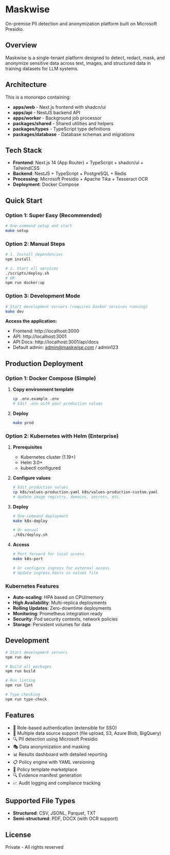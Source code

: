 # Maskwise

On-premise PII detection and anonymization platform built on Microsoft Presidio.

## Overview

Maskwise is a single-tenant platform designed to detect, redact, mask, and anonymize sensitive data across text, images, and structured data in training datasets for LLM systems.

## Architecture

This is a monorepo containing:

- **apps/web** - Next.js frontend with shadcn/ui
- **apps/api** - NestJS backend API
- **apps/worker** - Background job processor
- **packages/shared** - Shared utilities and helpers
- **packages/types** - TypeScript type definitions
- **packages/database** - Database schemas and migrations

## Tech Stack

- **Frontend**: Next.js 14 (App Router) + TypeScript + shadcn/ui + TailwindCSS
- **Backend**: NestJS + TypeScript + PostgreSQL + Redis
- **Processing**: Microsoft Presidio + Apache Tika + Tesseract OCR
- **Deployment**: Docker Compose

## Quick Start

### Option 1: Super Easy (Recommended)
```bash
# One-command setup and start
make setup
```

### Option 2: Manual Steps
```bash
# 1. Install dependencies
npm install

# 2. Start all services
./scripts/deploy.sh
# OR
npm run docker:up
```

### Option 3: Development Mode
```bash
# Start development servers (requires Docker services running)
make dev
```

**Access the application:**
- Frontend: http://localhost:3000
- API: http://localhost:3001  
- API Docs: http://localhost:3001/api/docs
- Default admin: admin@maskwise.com / admin123

## Production Deployment

### Option 1: Docker Compose (Simple)
1. **Copy environment template**
   ```bash
   cp .env.example .env
   # Edit .env with your production values
   ```

2. **Deploy**
   ```bash
   make prod
   ```

### Option 2: Kubernetes with Helm (Enterprise)
1. **Prerequisites**
   - Kubernetes cluster (1.19+)
   - Helm 3.0+
   - kubectl configured

2. **Configure values**
   ```bash
   # Edit production values
   cp k8s/values-production.yaml k8s/values-production-custom.yaml
   # Update image registry, domains, secrets, etc.
   ```

3. **Deploy**
   ```bash
   # One-command deployment
   make k8s-deploy
   
   # Or manual
   ./k8s/deploy.sh
   ```

4. **Access**
   ```bash
   # Port forward for local access
   make k8s-port
   
   # Or configure ingress for external access
   # Update ingress.hosts in values file
   ```

### Kubernetes Features
- **Auto-scaling**: HPA based on CPU/memory
- **High Availability**: Multi-replica deployments
- **Rolling Updates**: Zero-downtime deployments  
- **Monitoring**: Prometheus integration ready
- **Security**: Pod security contexts, network policies
- **Storage**: Persistent volumes for data

## Development

```bash
# Start development servers
npm run dev

# Build all packages
npm run build

# Run linting
npm run lint

# Type checking
npm run type-check
```

## Features

- 🔐 Role-based authentication (extensible for SSO)
- 📁 Multiple data source support (file upload, S3, Azure Blob, BigQuery)
- 🔍 PII detection using Microsoft Presidio
- 🎭 Data anonymization and masking
- 📊 Results dashboard with detailed reporting
- 📋 Policy engine with YAML versioning
- 🏪 Policy template marketplace
- 🔍 Evidence manifest generation
- 📈 Audit logging and compliance tracking

## Supported File Types

- **Structured**: CSV, JSONL, Parquet, TXT
- **Semi-structured**: PDF, DOCX (with OCR support)

## License

Private - All rights reserved